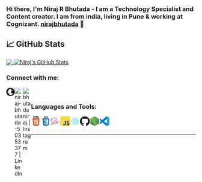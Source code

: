 

### Hi there, I'm Niraj R Bhutada - I am a Technology Specialist and Content creator. I am from india, living in Pune & working at Cognizant. [nirajbhutada][website] 👋



## &#x1f4c8; GitHub Stats
<a href="https://github.com/nirajbhutada/nirajbhutada">
  <img align="center" src="https://github-readme-stats.vercel.app/api/top-langs/?username=nirajbhutada&title_color=ffffff&text_color=c9cacc&icon_color=2bbc8a&bg_color=1d1f21&langs_count=3" />
</a>
<a href="https://github.com/nirajbhutada/nirajbhutada">
  <img align="center" src="https://github-readme-stats.vercel.app/api?username=nirajbhutada&show_icons=true&line_height=27&count_private=true&title_color=ffffff&text_color=c9cacc&icon_color=2bbc8a&bg_color=1d1f21" alt="Niraj's GitHub Stats" />
</a>
<!-- <a href="https://github.com/nirajbhutada/nirajbhutada">
   <img align="center" src="https://github-readme-stats.vercel.app/api/pin/?username=nirajbhutada&repo=Masonary&title_color=ffffff&text_color=c9cacc&icon_color=2bbc8a&bg_color=1d1f21" />
</a>
<a href="https://github.com/nirajbhutada/nirajbhutada">
   <img align="center" src="https://github-readme-stats.vercel.app/api/pin/?username=nirajbhutada&repo=star-wars &title_color=ffffff&text_color=c9cacc&icon_color=2bbc8a&bg_color=1d1f21" />
</a>
<a href="https://github.com/nirajbhutada/nirajbhutada">
   <img align="center" src="https://github-readme-stats.vercel.app/api/pin/?username=nirajbhutada&repo=Infinite-scroll &title_color=ffffff&text_color=c9cacc&icon_color=2bbc8a&bg_color=1d1f21" />
</a> -->

### Connect with me:

[<img align="left" alt="https://nirajbhutada.github.io/" width="22px" src="https://raw.githubusercontent.com/iconic/open-iconic/master/svg/globe.svg" />][website]
[<img align="left" alt="niraj-bhutada-50353377 | LinkedIn" width="22px" src="https://cdn.jsdelivr.net/npm/simple-icons@v3/icons/linkedin.svg" />][linkedin]
[<img align="left" alt="bhutadaniraj | Instagram" width="22px" src="https://cdn.jsdelivr.net/npm/simple-icons@v3/icons/instagram.svg" />][instagram]

<br />

### Languages and Tools:


[<img align="left" alt="HTML5" width="26px" src="https://raw.githubusercontent.com/github/explore/80688e429a7d4ef2fca1e82350fe8e3517d3494d/topics/html/html.png" />][website]
[<img align="left" alt="CSS3" width="26px" src="https://raw.githubusercontent.com/github/explore/80688e429a7d4ef2fca1e82350fe8e3517d3494d/topics/css/css.png" />][website]
[<img align="left" alt="SCSS" width="26px" src="https://raw.githubusercontent.com/github/explore/80688e429a7d4ef2fca1e82350fe8e3517d3494d/topics/sass/sass.png" />][website]
[<img align="left" alt="JavaScript" width="26px" src="https://raw.githubusercontent.com/github/explore/80688e429a7d4ef2fca1e82350fe8e3517d3494d/topics/javascript/javascript.png" />][website]
[<img align="left" alt="React" width="26px" src="https://raw.githubusercontent.com/github/explore/80688e429a7d4ef2fca1e82350fe8e3517d3494d/topics/react/react.png" />][website]
[<img align="left" alt="GitHub" width="26px" src="https://raw.githubusercontent.com/github/explore/78df643247d429f6cc873026c0622819ad797942/topics/github/github.png" />][website]
[<img align="left" alt="Node.js" width="26px" src="https://raw.githubusercontent.com/github/explore/80688e429a7d4ef2fca1e82350fe8e3517d3494d/topics/nodejs/nodejs.png" />][website]
[<img align="left" alt="Visual Studio Code" width="26px" src="https://raw.githubusercontent.com/github/explore/80688e429a7d4ef2fca1e82350fe8e3517d3494d/topics/visual-studio-code/visual-studio-code.png" />][website]
<br />
<br />

---


[website]: https://nirajbhutada.github.io
[instagram]: https://www.instagram.com/bhutadaniraj
[linkedin]: https://www.linkedin.com/in/nirajbhutada/
